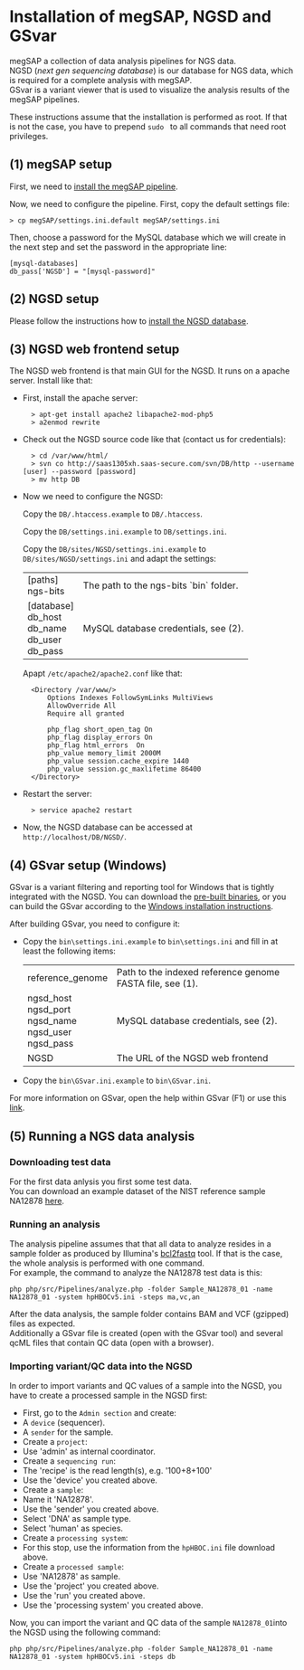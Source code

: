 
# Installation of megSAP, NGSD and GSvar

megSAP a collection of data analysis pipelines for NGS data.  
NGSD (*next gen sequencing database*) is our database for NGS data, which is required for a complete analysis with megSAP.  
GSvar is a variant viewer that is used to visualize the analysis results of the megSAP pipelines.

These instructions assume that the installation is performed as root. If that is not the case, you have to prepend `sudo ` to all commands that need root privileges. 

## (1) megSAP setup

First, we need to [install the megSAP pipeline](https://github.com/imgag/megSAP).

Now, we need to configure the pipeline. First, copy the default settings file:

	> cp megSAP/settings.ini.default megSAP/settings.ini

Then, choose a password for the MySQL database which we will create in the next step and set the password in the appropriate line: 

	[mysql-databases]
	db_pass['NGSD'] = "[mysql-password]"

## (2) NGSD setup

Please follow the instructions how to [install the NGSD database](install_ngsd.md).

## (3) NGSD web frontend setup

The NGSD web frontend is that main GUI for the NGSD. It runs on a apache server.
Install like that:

* First, install the apache server:

		> apt-get install apache2 libapache2-mod-php5
		> a2enmod rewrite

* Check out the NGSD source code like that (contact us for credentials):
	
		> cd /var/www/html/
		> svn co http://saas1305xh.saas-secure.com/svn/DB/http --username [user] --password [password]
		> mv http DB

* Now we need to configure the NGSD:

  Copy the `DB/.htaccess.example` to `DB/.htaccess`.

  Copy the `DB/settings.ini.example` to `DB/settings.ini`.

  Copy the `DB/sites/NGSD/settings.ini.example` to `DB/sites/NGSD/settings.ini` and adapt the settings:
		
	<table>
		<tr>
			<td>[paths]<br>ngs-bits</td>
			<td>The path to the ngs-bits `bin` folder.</td>
		</tr>
		<tr>
			<td>[database]<br>db_host<br>db_name<br>db_user<br>db_pass</td>
			<td>MySQL database credentials, see (2).</td>
		</tr>
	</table>

	Apapt `/etc/apache2/apache2.conf` like that:
        
		<Directory /var/www/>
        	Options Indexes FollowSymLinks MultiViews
            AllowOverride All
            Require all granted
 
	        php_flag short_open_tag On
	        php_flag display_errors On
	        php_flag html_errors  On
	        php_value memory_limit 2000M
	        php_value session.cache_expire 1440
	        php_value session.gc_maxlifetime 86400
        </Directory>

* Restart the server:

		> service apache2 restart

* Now, the NGSD database can be accessed at `http://localhost/DB/NGSD/`.

## (4) GSvar setup (Windows)

GSvar is a variant filtering and reporting tool for Windows that is tightly integrated with the NGSD.
You can download the [pre-built binaries](https://medgen.medizin.uni-tuebingen.de/NGS-downloads/GSvar-current.zip), or you can build the GSvar according to the [Windows installation instructions](install_win.md).  

After building GSvar, you need to configure it:

 * Copy the `bin\settings.ini.example` to `bin\settings.ini` and fill in at least the following items:
	<table>
		<tr>
			<td>reference_genome</td>
			<td>Path to the indexed reference genome FASTA file, see (1).</td>
		</tr>
		<tr>
			<td>ngsd_host<br>ngsd_port<br>ngsd_name<br>ngsd_user<br>ngsd_pass</td>
			<td>MySQL database credentials, see (2).</td>
		</tr>
		<tr>
			<td>NGSD</td>
			<td>The URL of the NGSD web frontend</td>
		</tr>
	</table>
 * Copy the `bin\GSvar.ini.example` to `bin\GSvar.ini`.

For more information on GSvar, open the help within GSvar (F1) or use this [link](GSvar/index.md).


## (5) Running a NGS data analysis

### Downloading test data

For the first data anlysis you first some test data.  
You can download an example dataset of the NIST reference sample NA12878 [here](https://medgen.medizin.uni-tuebingen.de/NGS-downloads/NA12878_01.zip).

### Running an analysis

The analysis pipeline assumes that that all data to analyze resides in a sample folder as produced by Illumina's [bcl2fastq](http://support.illumina.com/sequencing/sequencing_software/bcl2fastq-conversion-software.html) tool. If that is the case, the whole analysis is performed with one command.  
For example, the command to analyze the NA12878 test data is this:

	php php/src/Pipelines/analyze.php -folder Sample_NA12878_01 -name NA12878_01 -system hpHBOCv5.ini -steps ma,vc,an

After the data analysis, the sample folder contains BAM and VCF (gzipped) files as expected.  
Additionally a GSvar file is created (open with the GSvar tool) and several qcML files that contain QC data (open with a browser).

### Importing variant/QC data into the NGSD

In order to import variants and QC values of a sample into the NGSD, you have to create a processed sample in the NGSD first:

 * First, go to the `Admin section` and create:
  * A `device` (sequencer).
  * A `sender` for the sample.
 * Create a `project`:
  * Use 'admin' as internal coordinator.
 * Create a `sequencing run`:
  * The 'recipe' is the read length(s), e.g. '100+8+100'
  * Use the 'device' you created above.
 * Create a `sample`:
  * Name it 'NA12878'.
  * Use the 'sender' you created above.
  * Select 'DNA' as sample type.
  * Select 'human' as species.
 * Create a `processing system`:
  * For this stop, use the information from the `hpHBOC.ini` file download above.
 * Create a `processed sample`:
  * Use 'NA12878' as sample.
  * Use the 'project' you created above.
  * Use the 'run' you created above.
  * Use the 'processing system' you created above.

Now, you can import the variant and QC data of the sample `NA12878_01`into the NGSD using the following command:

	php php/src/Pipelines/analyze.php -folder Sample_NA12878_01 -name NA12878_01 -system hpHBOCv5.ini -steps db































